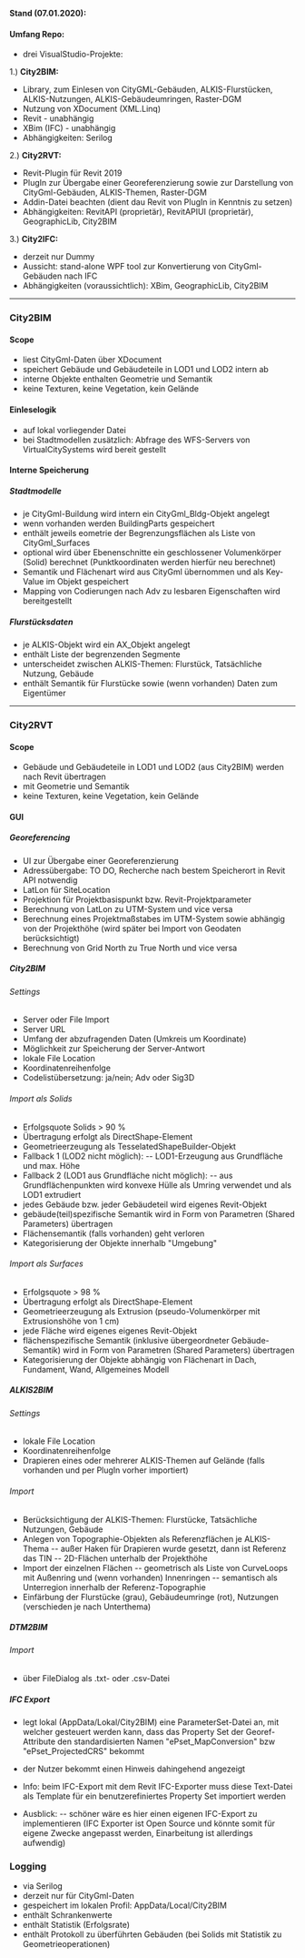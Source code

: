 **Stand (07.01.2020):**

#### Umfang Repo:
- drei VisualStudio-Projekte:

1.) **City2BIM:**
 - Library, zum Einlesen von CityGML-Gebäuden, ALKIS-Flurstücken, ALKIS-Nutzungen, ALKIS-Gebäudeumringen, Raster-DGM
 - Nutzung von XDocument (XML.Linq)
 - Revit - unabhängig
 - XBim (IFC) - unabhängig
 - Abhängigkeiten: Serilog

2.) **City2RVT:**
 - Revit-Plugin für Revit 2019
 - PlugIn zur Übergabe einer Georeferenzierung sowie zur Darstellung von CityGml-Gebäuden, ALKIS-Themen, Raster-DGM
 - Addin-Datei beachten (dient dau Revit von PlugIn in Kenntnis zu setzen)
 - Abhängigkeiten: RevitAPI (proprietär), RevitAPIUI (proprietär), GeographicLib, City2BIM

3.) **City2IFC:**
 - derzeit nur Dummy
 - Aussicht: stand-alone WPF tool zur Konvertierung von CityGml-Gebäuden nach IFC
 - Abhängigkeiten (voraussichtlich): XBim, GeographicLib, City2BIM

---------------------------

### City2BIM

#### Scope

- liest CityGml-Daten über XDocument
- speichert Gebäude und Gebäudeteile in LOD1 und LOD2 intern ab
- interne Objekte enthalten Geometrie und Semantik
- keine Texturen, keine Vegetation, kein Gelände

#### Einleselogik

- auf lokal vorliegender Datei
- bei Stadtmodellen zusätzlich: Abfrage des WFS-Servers von VirtualCitySystems wird bereit gestellt


#### Interne Speicherung

##### Stadtmodelle

- je CityGml-Buildung wird intern ein CityGml_Bldg-Objekt angelegt
- wenn vorhanden werden BuildingParts gespeichert
- enthält jeweils eometrie der Begrenzungsflächen als Liste von CityGml_Surfaces
- optional wird über Ebenenschnitte ein geschlossener Volumenkörper (Solid) berechnet (Punktkoordinaten werden hierfür neu berechnet)
- Semantik und Flächenart wird aus CityGml übernommen und als Key-Value im Objekt gespeichert
- Mapping von Codierungen nach Adv zu lesbaren Eigenschaften wird bereitgestellt

##### Flurstücksdaten

- je ALKIS-Objekt wird ein AX_Objekt angelegt
- enthält Liste der begrenzenden Segmente
- unterscheidet zwischen ALKIS-Themen: Flurstück, Tatsächliche Nutzung, Gebäude
- enthält Semantik für Flurstücke sowie (wenn vorhanden) Daten zum Eigentümer

------------------------------------

### City2RVT

#### Scope

- Gebäude und Gebäudeteile in LOD1 und LOD2 (aus City2BIM) werden nach Revit übertragen
- mit Geometrie und Semantik
- keine Texturen, keine Vegetation, kein Gelände

#### GUI

##### Georeferencing

- UI zur Übergabe einer Georeferenzierung
- Adressübergabe: TO DO, Recherche nach bestem Speicherort in Revit API notwendig
- LatLon für SiteLocation
- Projektion für Projektbasispunkt bzw. Revit-Projektparameter
- Berechnung von LatLon zu UTM-System und vice versa
- Berechnung eines Projektmaßstabes im UTM-System sowie abhängig von der Projekthöhe (wird später bei Import von Geodaten berücksichtigt)
- Berechnung von Grid North zu True North und vice versa

#####  City2BIM

###### Settings

- Server oder File Import
- Server URL
- Umfang der abzufragenden Daten (Umkreis um Koordinate)
- Möglichkeit zur Speicherung der Server-Antwort
- lokale File Location
- Koordinatenreihenfolge
- Codelistübersetzung: ja/nein; Adv oder Sig3D

###### Import als Solids

- Erfolgsquote Solids > 90 %
- Übertragung erfolgt als DirectShape-Element
- Geometrieerzeugung als TesselatedShapeBuilder-Objekt
- Fallback 1 (LOD2 nicht möglich):
-- LOD1-Erzeugung aus Grundfläche und max. Höhe
- Fallback 2 (LOD1 aus Grundfläche nicht möglich): 
-- aus Grundflächenpunkten wird konvexe Hülle als Umring verwendet und als LOD1 extrudiert
- jedes Gebäude bzw. jeder Gebäudeteil wird eigenes Revit-Objekt
- gebäude(teil)spezifische Semantik wird in Form von Parametren (Shared Parameters) übertragen
- Flächensemantik (falls vorhanden) geht verloren
- Kategorisierung der Objekte innerhalb "Umgebung"

###### Import als Surfaces

- Erfolgsquote > 98 %
- Übertragung erfolgt als DirectShape-Element
- Geometrieerzeugung als Extrusion (pseudo-Volumenkörper mit Extrusionshöhe von 1 cm)
- jede Fläche wird eigenes eigenes Revit-Objekt
- flächenspezifische Semantik (inklusive übergeordneter Gebäude-Semantik) wird in Form von Parametren (Shared Parameters) übertragen
- Kategorisierung der Objekte abhängig von Flächenart in Dach, Fundament, Wand, Allgemeines Modell

##### ALKIS2BIM

###### Settings

- lokale File Location
- Koordinatenreihenfolge
- Drapieren eines oder mehrerer ALKIS-Themen auf Gelände (falls vorhanden und per PlugIn vorher importiert)

###### Import

- Berücksichtigung der ALKIS-Themen: Flurstücke, Tatsächliche Nutzungen, Gebäude
- Anlegen von Topographie-Objekten als Referenzflächen je ALKIS-Thema
-- außer Haken für Drapieren wurde gesetzt, dann ist Referenz das TIN
-- 2D-Flächen unterhalb der Projekthöhe
- Import der einzelnen Flächen
-- geometrisch als Liste von CurveLoops mit Außenring und (wenn vorhanden) Innenringen
-- semantisch als Unterregion innerhalb der Referenz-Topographie
- Einfärbung der Flurstücke (grau), Gebäudeumringe (rot), Nutzungen (verschieden je nach Unterthema)

##### DTM2BIM

###### Import

- über FileDialog als .txt- oder .csv-Datei

##### IFC Export

- legt lokal (AppData/Lokal/City2BIM) eine ParameterSet-Datei an, mit welcher gesteuert werden kann, dass das Property Set der Georef-Attribute den standardisierten Namen "ePset_MapConversion" bzw "ePset_ProjectedCRS" bekommt
- der Nutzer bekommt einen Hinweis dahingehend angezeigt
- Info: beim IFC-Export mit dem Revit IFC-Exporter muss diese Text-Datei als Template für ein benutzerefiniertes Property Set importiert werden

- Ausblick:
-- schöner wäre es hier einen eigenen IFC-Export zu implementieren (IFC Exporter ist Open Source und könnte somit für eigene Zwecke angepasst werden, Einarbeitung ist allerdings aufwendig)

### Logging

- via Serilog
- derzeit nur für CityGml-Daten
- gespeichert im lokalen Profil: AppData/Local/City2BIM
- enthält Schrankenwerte
- enthält Statistik (Erfolgsrate)
- enthält Protokoll zu überführten Gebäuden (bei Solids mit Statistik zu Geometrieoperationen)